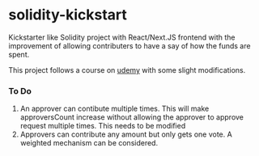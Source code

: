 # solidity-kickstart

Kickstarter like Solidity project with React/Next.JS frontend with the improvement of allowing contributers to have a say of how the funds are spent.  

This project follows a course on [udemy](https://www.udemy.com/ethereum-and-solidity-the-complete-developers-guide/learn/v4/t/lecture/8784912?start=224) with some slight modifications.

### To Do
1. An approver can contibute multiple times. This will make approversCount increase without allowing the approver to approve request multiple times.  This needs to be modified
2. Approvers can contribute any amount but only gets one vote. A weighted mechanism can be considered.